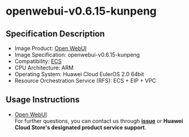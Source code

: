 # openwebui-v0.6.15-kunpeng
## Specification Description
- Image Product: [Open WebUI](???)
- Image Specification: openwebui-v0.6.15-kunpeng
- Compatibility: [ECS](https://support.huaweicloud.com/ecs/index.html)
- CPU Architecture: ARM
- Operating System: Huawei Cloud EulerOS 2.0 64bit
- Resource Orchestration Service (RFS): ECS + EIP + VPC
## Usage Instructions
- [Open WebUI](./docs/usage.md)<br>
For further questions, you can contact us through [**issue**](https://github.com/HuaweiCloudDeveloper/openwebui-image/issues) or **Huawei Cloud Store's designated product service support**. 
